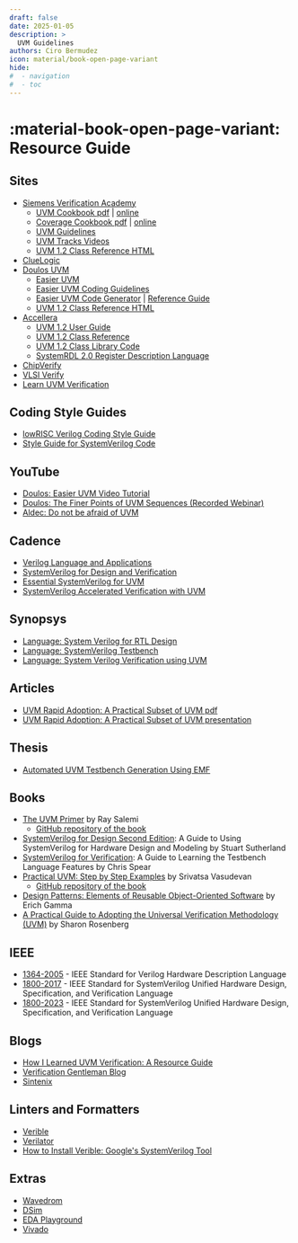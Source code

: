 ```yaml
---
draft: false
date: 2025-01-05
description: >
  UVM Guidelines
authors: Ciro Bermudez
icon: material/book-open-page-variant
hide: 
#  - navigation
#  - toc
---
```


# :material-book-open-page-variant: Resource Guide

## Sites

- [Siemens Verification Academy](https://verificationacademy.com/)
    - [UVM Cookbook pdf](https://verificationacademy.com/cookbook/) | [online](https://verificationacademy.com/cookbook/uvm-universal-verification-methodology/)
    - [Coverage Cookbook pdf](https://verificationacademy.com/cookbook/) | [online](https://verificationacademy.com/cookbook/coverage/)
    - [UVM Guidelines](https://verificationacademy.com/cookbook/uvm-universal-verification-methodology/uvm-guidelines/)
    - [UVM Tracks Videos](https://verificationacademy.com/topics/uvm-universal-verification-methodology/)
    - [UVM 1.2 Class Reference HTML](https://verificationacademy.com/verification-methodology-reference/uvm/docs_1.2/html/index.html)
- [ClueLogic](https://cluelogic.com/)
- [Doulos UVM](https://www.doulos.com/knowhow/systemverilog/uvm/)
    - [Easier UVM](https://www.doulos.com/knowhow/systemverilog/uvm/easier-uvm/)
    - [Easier UVM Coding Guidelines](https://www.doulos.com/media/1277/easier-uvm-coding-guidelines-2016-06-24.pdf)
    - [Easier UVM Code Generator](https://www.doulos.com/media/1279/easier_uvm_gen-2017-01-19.zip) | [Reference Guide](https://www.doulos.com/knowhow/systemverilog/uvm/easier-uvm/easier-uvm-code-generator/easier-uvm-code-generator-reference-guide/)
    - [UVM 1.2 Class Reference HTML](https://eda-playground.readthedocs.io/en/latest/_static/uvm-1.2/index.html)
- [Accellera](https://www.accellera.org/downloads/standards/uvm)
    - [UVM 1.2 User Guide](https://www.accellera.org/images//downloads/standards/uvm/uvm_users_guide_1.2.pdf)
    - [UVM 1.2 Class Reference](https://www.accellera.org/images/downloads/standards/uvm/UVM_Class_Reference_Manual_1.2.pdf)
    - [UVM 1.2 Class Library Code](https://www.accellera.org/images/downloads/standards/uvm/uvm-1.2.tar.gz)
    - [SystemRDL 2.0 Register Description Language](https://www.accellera.org/images/downloads/standards/systemrdl/SystemRDL_2.0_Jan2018.pdf)
- [ChipVerify](https://www.chipverify.com/)
- [VLSI Verify](https://vlsiverify.com/)
- [Learn UVM Verification](https://learnuvmverification.com/)

## Coding Style Guides

- [lowRISC Verilog Coding Style Guide](https://github.com/lowRISC/style-guides/blob/master/VerilogCodingStyle.md)
- [Style Guide for SystemVerilog Code](https://www.systemverilog.io/verification/styleguide/)

## YouTube

- [Doulos: Easier UVM Video Tutorial](https://youtube.com/playlist?list=PLBIILfL2t1lnvzw7vF0arlvu36Wj4--D7&si=XcMg5Q6wHfCgWV2S)
- [Doulos: The Finer Points of UVM Sequences (Recorded Webinar)](https://youtu.be/tqCDeOwUUlc?si=kOOIObh6n_h2xcSj)
- [Aldec: Do not be afraid of UVM](https://www.youtube.com/watch?v=doRowGhiGUc)

## Cadence

- [Verilog Language and Applications](https://www.cadence.com/en_US/home/training/all-courses/82110.html)
- [SystemVerilog for Design and Verification](https://www.cadence.com/en_US/home/training/all-courses/82143.html)
- [Essential SystemVerilog for UVM](https://www.cadence.com/en_US/home/training/all-courses/86140.html)
- [SystemVerilog Accelerated Verification with UVM](https://www.cadence.com/en_US/home/training/all-courses/86070.html)

## Synopsys

- [Language: System Verilog for RTL Design](https://training.synopsys.com/learn/course/internal/view/elearning/135/language-systemverilog-for-rtl-design)
- [Language: SystemVerilog Testbench](https://training.synopsys.com/learn/course/internal/view/elearning/457/systemverilog-testbench)
- [Language: System Verilog Verification using UVM](https://training.synopsys.com/learn/course/internal/view/elearning/1492/language-systemverilog-verification-using-uvm)

## Articles

- [UVM Rapid Adoption: A Practical Subset of UVM pdf](https://dvcon-proceedings.org/wp-content/uploads/uvm-rapid-adoption-a-practical-subset-of-uvm-paper.pdf)
- [UVM Rapid Adoption: A Practical Subset of UVM presentation](https://dvcon-proceedings.org/wp-content/uploads/uvm-rapid-adoption-a-practical-subset-of-uvm-presentation.pdf)

## Thesis

- [Automated UVM Testbench Generation Using EMF](https://thesis.unipd.it/retrieve/e034208a-2af6-44c0-8e8f-ecf1b9e2e09c/Isachi_Victor.pdf)

## Books

- [The UVM Primer](https://sites.google.com/view/uvmprimer-com/home) by Ray Salemi
    - [GitHub repository of the book](https://github.com/raysalemi/uvmprimer)
- [SystemVerilog for Design Second Edition](https://link.springer.com/book/10.1007/0-387-36495-1): A Guide to Using SystemVerilog for Hardware Design and Modeling by Stuart Sutherland
- [SystemVerilog for Verification](https://link.springer.com/book/10.1007/978-1-4614-0715-7): A Guide to Learning the Testbench Language Features by Chris Spear
- [Practical UVM: Step by Step Examples](https://uvmbook.com/practical-uvm-with-uvm-1-2/) by Srivatsa Vasudevan
    - [GitHub repository of the book](https://github.com/Practical-UVM-Step-By-Step/Practical-UVM-Step-By-Step)
- [Design Patterns: Elements of Reusable Object-Oriented Software](https://www.javier8a.com/itc/bd1/articulo.pdf) by Erich Gamma
- [A Practical Guide to Adopting the Universal Verification Methodology (UVM)](https://www.amazon.com/Practical-Adopting-Universal-Verification-Methodology/dp/1300535938) by Sharon Rosenberg

## IEEE

- [1364-2005](https://ieeexplore.ieee.org/document/1620780) - IEEE Standard for Verilog Hardware Description Language
- [1800-2017](https://ieeexplore.ieee.org/document/8299595) - IEEE Standard for SystemVerilog Unified Hardware Design, Specification, and Verification Language
- [1800-2023](https://ieeexplore.ieee.org/document/10458102) - IEEE Standard for SystemVerilog Unified Hardware Design, Specification, and Verification Language

## Blogs

- [How I Learned UVM Verification: A Resource Guide](https://www.verification-explorer.com/post/how-i-learned-uvm-verification-a-resource-guide)
- [Verification Gentleman Blog](https://blog.verificationgentleman.com/)
- [Sintenix](https://sistenix.com/blog.html)

## Linters and Formatters

- [Verible](https://github.com/chipsalliance/verible)
- [Verilator](https://github.com/verilator/verilator)
- [How to Install Verible: Google's SystemVerilog Tool](https://circuitcove.com/tools-verible/)

## Extras

- [Wavedrom](https://wavedrom.com/editor.html)
- [DSim](https://www.metrics.ca/)
- [EDA Playground](https://www.edaplayground.com/loginpage)
- [Vivado](https://www.xilinx.com/support/download/index.html/content/xilinx/en/downloadNav/vivado-design-tools.html)